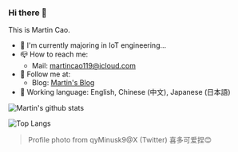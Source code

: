 ### Hi there 👋

This is Martin Cao.

- 🌱 I'm currently majoring in IoT engineering...
- 📪 How to reach me: 
	- Mail: martincao119@icloud.com
- 👀 Follow me at:
	- Blog: [Martin's Blog](https://martincao.cc)
- 💬 Working language: English, Chinese (中文), Japanese (日本語)

![Martin's github stats](https://github-readme-stats.vercel.app/api?username=martin-cao&show_icons=true&theme=dark&count_private=true)

![Top Langs](https://github-readme-stats.vercel.app/api/top-langs/?username=martin-cao)

> Profile photo from qyMinusk9@X (Twitter)
> 喜多可爱捏😊
